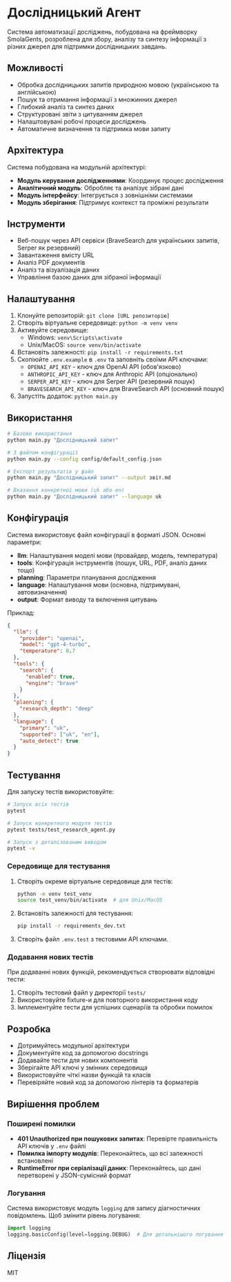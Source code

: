 # Дослідницький Агент

Система автоматизації досліджень, побудована на фреймворку SmolaGents, розроблена для збору, аналізу та синтезу інформації з різних джерел для підтримки дослідницьких завдань.

## Можливості

- Обробка дослідницьких запитів природною мовою (українською та англійською)
- Пошук та отримання інформації з множинних джерел
- Глибокий аналіз та синтез даних
- Структуровані звіти з цитуванням джерел
- Налаштовувані робочі процеси досліджень
- Автоматичне визначення та підтримка мови запиту

## Архітектура

Система побудована на модульній архітектурі:

- **Модуль керування дослідженнями**: Координує процес дослідження
- **Аналітичний модуль**: Обробляє та аналізує зібрані дані
- **Модуль інтерфейсу**: Інтегрується з зовнішніми системами
- **Модуль зберігання**: Підтримує контекст та проміжні результати

## Інструменти

- Веб-пошук через API сервіси (BraveSearch для українських запитів, Serper як резервний)
- Завантаження вмісту URL
- Аналіз PDF документів
- Аналіз та візуалізація даних
- Управління базою даних для зібраної інформації

## Налаштування

1. Клонуйте репозиторій: `git clone [URL репозиторію]`
2. Створіть віртуальне середовище: `python -m venv venv`
3. Активуйте середовище:
   - Windows: `venv\Scripts\activate`
   - Unix/MacOS: `source venv/bin/activate`
4. Встановіть залежності: `pip install -r requirements.txt`
5. Скопіюйте `.env.example` в `.env` та заповніть своїми API ключами:
   - `OPENAI_API_KEY` - ключ для OpenAI API (обов'язково)
   - `ANTHROPIC_API_KEY` - ключ для Anthropic API (опціонально)
   - `SERPER_API_KEY` - ключ для Serper API (резервний пошук)
   - `BRAVESEARCH_API_KEY` - ключ для BraveSearch API (основний пошук)
6. Запустіть додаток: `python main.py`

## Використання

```bash
# Базове використання
python main.py "Дослідницький запит"

# З файлом конфігурації
python main.py --config config/default_config.json

# Експорт результатів у файл
python main.py "Дослідницький запит" --output звіт.md

# Вказання конкретної мови (uk або en)
python main.py "Дослідницький запит" --language uk
```

## Конфігурація

Система використовує файл конфігурації в форматі JSON. Основні параметри:

- **llm**: Налаштування моделі мови (провайдер, модель, температура)
- **tools**: Конфігурація інструментів (пошук, URL, PDF, аналіз даних тощо)
- **planning**: Параметри планування дослідження
- **language**: Налаштування мови (основна, підтримувані, автовизначення)
- **output**: Формат виводу та включення цитувань

Приклад:

```json
{
  "llm": {
    "provider": "openai",
    "model": "gpt-4-turbo",
    "temperature": 0.7
  },
  "tools": {
    "search": {
      "enabled": true,
      "engine": "brave"
    }
  },
  "planning": {
    "research_depth": "deep"
  },
  "language": {
    "primary": "uk",
    "supported": ["uk", "en"],
    "auto_detect": true
  }
}
```

## Тестування

Для запуску тестів використовуйте:

```bash
# Запуск всіх тестів
pytest

# Запуск конкретного модуля тестів
pytest tests/test_research_agent.py

# Запуск з деталізованим виводом
pytest -v
```

### Середовище для тестування

1. Створіть окреме віртуальне середовище для тестів:

   ```bash
   python -m venv test_venv
   source test_venv/bin/activate  # для Unix/MacOS
   ```

2. Встановіть залежності для тестування:

   ```bash
   pip install -r requirements_dev.txt
   ```

3. Створіть файл `.env.test` з тестовими API ключами.

### Додавання нових тестів

При додаванні нових функцій, рекомендується створювати відповідні тести:

1. Створіть тестовий файл у директорії `tests/`
2. Використовуйте fixture-и для повторного використання коду
3. Імплементуйте тести для успішних сценаріїв та обробки помилок

## Розробка

- Дотримуйтесь модульної архітектури
- Документуйте код за допомогою docstrings
- Додавайте тести для нових компонентів
- Зберігайте API ключі у змінних середовища
- Використовуйте чіткі назви функцій та класів
- Перевіряйте новий код за допомогою лінтерів та форматерів

## Вирішення проблем

### Поширені помилки

- **401 Unauthorized при пошукових запитах**: Перевірте правильність API ключів у `.env` файлі
- **Помилка імпорту модулів**: Переконайтесь, що всі залежності встановлені
- **RuntimeError при серіалізації даних**: Переконайтесь, що дані перетворені у JSON-сумісний формат

### Логування

Система використовує модуль `logging` для запису діагностичних повідомлень. Щоб змінити рівень логування:

```python
import logging
logging.basicConfig(level=logging.DEBUG)  # Для детальнішого логування
```

## Ліцензія

MIT
